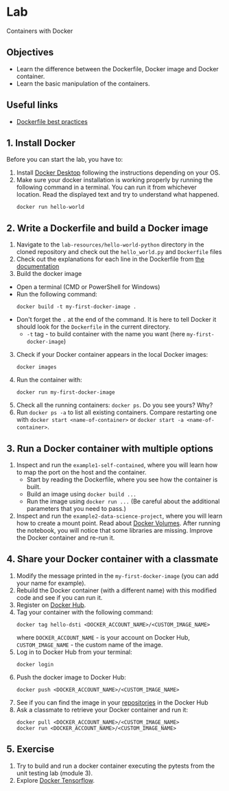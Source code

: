 
# Lab

Containers with Docker

## Objectives 

- Learn the difference between the Dockerfile, Docker image and Docker container.
- Learn the basic manipulation of the containers.

## Useful links

- [Dockerfile best practices](https://docs.docker.com/develop/develop-images/dockerfile_best-practices/)

## 1. Install Docker

Before you can start the lab, you have to:
1. Install [Docker Desktop](https://www.docker.com/get-started) following the instructions depending on your OS.
2. Make sure your docker installation is working properly by running the following command in a terminal. You can run it from whichever location. Read the displayed text and try to understand what happened.
   ```
   docker run hello-world
   ```

## 2. Write a Dockerfile and build a Docker image

1. Navigate to the `lab-resources/hello-world-python` directory in the cloned repository and check out the `hello_world.py` and `Dockerfile` files
2. Check out the explanations for each line in the Dockerfile from [the documentation](https://docs.docker.com/develop/develop-images/dockerfile_best-practices/#dockerfile-instructions) 
3. Build the docker image   
  - Open a terminal (CMD or PowerShell for Windows)
  - Run the following command:
     ```
     docker build -t my-first-docker-image .
     ```
   - Don't forget the `.` at the end of the command. It is here to tell Docker it should look for the `Dockerfile` in the current directory. 
     - `-t` tag - to build container with the name you want (here `my-first-docker-image`)
3. Check if your Docker container appears in the local Docker images:
   ```
   docker images
   ```
 4. Run the container with: 
    ```
    docker run my-first-docker-image
    ```
 5. Check all the running containers: `docker ps`. Do you see yours? Why?
 6. Run `docker ps -a` to list all existing containers. Compare restarting one with `docker start <name-of-container>` or `docker start -a <name-of-container>`.    

## 3. Run a Docker container with multiple options

1. Inspect and run the `example1-self-contained`, where you will learn how to map the port on the host and the container. 
	- Start by reading the Dockerfile, where you see how the container is built.
	- Build an image using `docker build ...`
	- Run the image using `docker run ...` (Be careful about the additional parameters that you need to pass.)
2. Inspect and run the `example2-data-science-project`, where you will learn how to create a mount point. Read about [Docker Volumes](https://docs.docker.com/storage/volumes/). After running the notebook, you will notice that some libraries are missing. Improve the Docker container and re-run it.    

## 4. Share your Docker container with a classmate

1. Modify the message printed in the `my-first-docker-image` (you can add your name for example).
2. Rebuild the Docker container (with a different name) with this modified code and see if you can run it.
3. Register on [Docker Hub](https://hub.docker.com/).
4. Tag your container with the following command:
   ```
   docker tag hello-dsti <DOCKER_ACCOUNT_NAME>/<CUSTOM_IMAGE_NAME>
   ```
   where `DOCKER_ACCOUNT_NAME` - is your account on Docker Hub, `CUSTOM_IMAGE_NAME` - the custom name of the image.
5. Log in to Docker Hub from your terminal:
   ```
   docker login
   ```
6. Push the docker image to Docker Hub:
   ```
   docker push <DOCKER_ACCOUNT_NAME>/<CUSTOM_IMAGE_NAME>
   ```
7. See if you can find the image in your [repositories](https://hub.docker.com/repositories) in the Docker Hub
8. Ask a classmate to retrieve your Docker container and run it:
   ```
   docker pull <DOCKER_ACCOUNT_NAME>/<CUSTOM_IMAGE_NAME>
   docker run <DOCKER_ACCOUNT_NAME>/<CUSTOM_IMAGE_NAME>
   ```

## 5. Exercise

1. Try to build and run a docker container executing the pytests from the unit testing lab (module 3).
2. Explore [Docker Tensorflow](https://www.tensorflow.org/install/docker).
